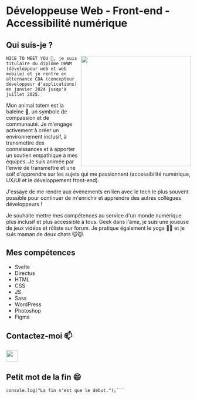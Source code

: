 # Développeuse Web - Front-end - Accessibilité numérique

## Qui suis-je ?

<img align="right" width=300px alt="" src="https://i.ibb.co/zGfwd4R/f5160cce99aa3bef51506e533ba0a446-1-removebg-preview.png" />

    NICE TO MEET YOU 👋, je suis titulaire du diplôme DWWM (développeur web et web mobile) et je rentre en alternance CDA (concepteur développeur d'applications) en janvier 2024 jusqu'à juillet 2025.

Mon animal totem est la baleine 🐋, un symbole de compassion et de communauté. Je m'engage activement à créer un environnement inclusif, à transmettre des connaissances et à apporter un soutien empathique à mes équipes. Je suis animée par l'envie de transmettre et une soif d'apprendre sur les sujets qui me passionnent (accessibilité numérique, UX/UI et le développement front-end).

J'essaye de me rendre aux évènements en lien avec le tech le plus souvent possible pour continuer de m'enrichir et apprendre des autres collègues développeurs !

Je souhaite mettre mes compétences au service d'un monde numérique plus inclusif et plus accessible à tous. Geek dans l'âme, je suis une joueuse de jeux vidéos et rôliste sur forum. Je pratique également le yoga 🧘‍♀️ et je suis maman de deux chats 🐱🐱.

## Mes compétences

- Svelte
- Directus
- HTML
- CSS
- JS
- Sass
- WordPress
- Photoshop
- Figma

## Contactez-moi 📫

<p align="left"><a href="https://www.linkedin.com/in/tamara-violeau" target="_blank" rel="noreferrer"><img src="https://raw.githubusercontent.com/danielcranney/readme-generator/main/public/icons/socials/linkedin.svg" width="32" height="32" /></a></p>

## Petit mot de la fin 😄

```console.log("Merci d'avoir visité mon profil !");
console.log("La fin n'est que le début.");```
